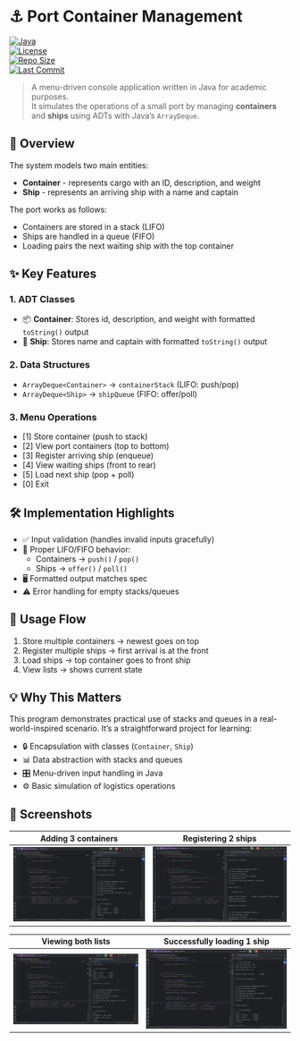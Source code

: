 # ⚓ Port Container Management

[![Java](https://img.shields.io/badge/Java-17-blue.svg)](https://www.oracle.com/java/)  
[![License](https://img.shields.io/badge/license-MIT-green.svg)](LICENSE)  
[![Repo Size](https://img.shields.io/github/repo-size/sgmad/port-container-management.svg)](https://github.com/sgmad/port-container-management)  
[![Last Commit](https://img.shields.io/github/last-commit/sgmad/port-container-management.svg)](https://github.com/sgmad/port-container-management/commits/main)  

> A menu-driven console application written in Java for academic purposes.  
> It simulates the operations of a small port by managing **containers** and **ships** using ADTs with Java’s `ArrayDeque`.

## 📖 Overview

The system models two main entities:

- **Container** - represents cargo with an ID, description, and weight 
- **Ship** - represents an arriving ship with a name and captain

The port works as follows:
- Containers are stored in a stack (LIFO)
- Ships are handled in a queue (FIFO) 
- Loading pairs the next waiting ship with the top container

## ✨ Key Features

### 1. ADT Classes
- 📦 **Container**: Stores id, description, and weight with formatted `toString()` output  
- 🚢 **Ship**: Stores name and captain with formatted `toString()` output  

### 2. Data Structures
- `ArrayDeque<Container>` → `containerStack` (LIFO: push/pop)  
- `ArrayDeque<Ship>` → `shipQueue` (FIFO: offer/poll)  

### 3. Menu Operations
- [1] Store container (push to stack)  
- [2] View port containers (top to bottom)  
- [3] Register arriving ship (enqueue)  
- [4] View waiting ships (front to rear)  
- [5] Load next ship (pop + poll)  
- [0] Exit  

## 🛠 Implementation Highlights

- ✅ Input validation (handles invalid inputs gracefully)  
- 🔄 Proper LIFO/FIFO behavior:  
  - Containers → `push()` / `pop()`  
  - Ships → `offer()` / `poll()`  
- 🖥 Formatted output matches spec  
- ⚠ Error handling for empty stacks/queues  

## 🚀 Usage Flow

1. Store multiple containers → newest goes on top  
2. Register multiple ships → first arrival is at the front  
3. Load ships → top container goes to front ship  
4. View lists → shows current state  

## 💡 Why This Matters

This program demonstrates practical use of stacks and queues in a real-world-inspired scenario. It’s a straightforward project for learning:

- 🔒 Encapsulation with classes (`Container`, `Ship`)  
- 📊 Data abstraction with stacks and queues  
- 🎛 Menu-driven input handling in Java  
- ⚙ Basic simulation of logistics operations  

## 📸 Screenshots

| Adding 3 containers | Registering 2 ships |
|-------|-------|
| ![Program Screenshot 1](1.%20Screenshot%20of%20a%20full%20run%20showing%20at%20least%203%20containers%20added.png) | ![Program Screenshot 2](2.%20Screenshot%20of%20a%20full%20run%20showing%201%20ship%20loaded%20successfully.png) |

| Viewing both lists | Successfully loading 1 ship |
|-------|-------|
| ![Program Screenshot 3](3.%20Screenshot%20of%20a%20full%20run%20showing%20both%20lists%20being%20viewed.png) | ![Program Screenshot 4](4.%20Screenshot%20of%20a%20full%20run%20showing%20at%20least%202%20ships%20registered.png) |
